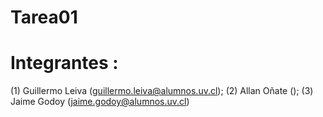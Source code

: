 # Tarea01


# Integrantes : 
(1) Guillermo Leiva (guillermo.leiva@alumnos.uv.cl);
(2) Allan Oñate ();
(3) Jaime Godoy (jaime.godoy@alumnos.uv.cl)
